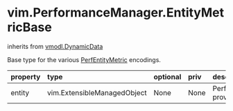 vim.PerformanceManager.EntityMetricBase
=======================================
inherits from [vmodl.DynamicData](docs/vmodl.DynamicData.md)


Base type for the various <a href="vim.PerformanceManager.EntityMetric.md">PerfEntityMetric</a>   encodings.

| property | type | optional | priv | desc |
|:---------|:-----|:---------|:-----|:-----|
| entity | vim.ExtensibleManagedObject | None | None | Performance provider ID. |


